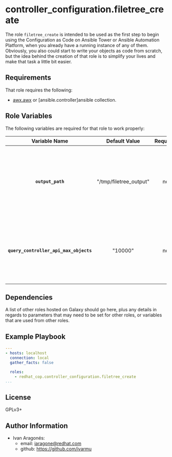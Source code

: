 controller_configuration.filetree_create
=========

The role `filetree_create` is intended to be used as the first step to begin using the Configuration as Code on Ansible Tower or Ansible Automation Platform, when you already have a running instance of any of them. Obviously, you also could start to write your objects as code from scratch, but the idea behind the creation of that role is to simplify your lives and make that task a little bit easier.

Requirements
------------

That role requires the following:

- [awx.awx](https://docs.ansible.com/ansible/latest/collections/awx/awx/index.html) or [ansible.controller]ansible collection.

Role Variables
--------------

The following variables are required for that role to work properly:

|Variable Name|Default Value|Required|Description|
|:---:|:---:|:---:|:---:|
|**`output_path`**|"/tmp/filetree_output"|no|The path to the output directory where all the generated `yaml` files with the corresponding Objects as code will be written to.
|**`query_controller_api_max_objects`**|"10000"|no|Maximum number of objects to return from the list. If a list view returns more an max_objects an exception will be raised|


Dependencies
------------

A list of other roles hosted on Galaxy should go here, plus any details in regards to parameters that may need to be set for other roles, or variables that are used from other roles.

Example Playbook
----------------

```yaml
---
- hosts: localhost
  connection: local
  gather_facts: false

  roles:
    - redhat_cop.controller_configuration.filetree_create
...
```

License
-------

GPLv3+

Author Information
------------------

- Ivan Aragonés:
  - email: <iaragone@redhat.com>
  - github: https://github.com/ivarmu

